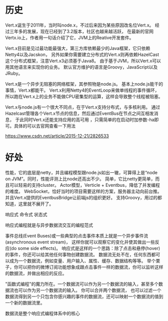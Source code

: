 
# 历史

Vert.x诞生于2011年，当时叫node.x，不过后来因为某些原因改名位Vert.x。
经过三年多的发展，现在已经到了3.2版本，社区也越来越活跃，
在最新的官网Vertx.io上，作者用一句话介绍了它，JVM上的Reative开发套件。


Vert.x目前是见过最功能最强大，第三方库依赖最少的Java框架，它只依赖Netty4以及Jacskon，
另外如果你需要建立分布式的Vert.x则再依赖HazelCast这个分布式框架，注意Vert.x3必须基于Java8。
由于基于JVM，所以Vert.x可以用其他语言来实现你的业务。
默认官方维护的语言是Groovy，JavaScript以及 JRuby。

Vert.x是一个异步无阻塞的网络框架，其参照物是node.js。
基本上node.js能干的事情，Vert.x都能干。
Vert.x利用Netty4的EventLoop来做单线程的事件循环，
所以跑在Vert.x上的业务不能做CPU密集型的运算，这样会导致整个线程被阻塞。


Vert.x与node.js有一个很大不同点，在于Vert.x支持分布式，与多核利用。
通过Hazelcast管理各个Vert.x节点的信息，然后通过EventBus在节点之间互相发消息，
于此同时Vert.x还能支持应用的高可用
，只需简单的在启动时加参数-ha即可。具体的可以去官网查看一下用法


https://www.csdn.net/article/2015-12-21/2826533


# 好处

性能，它的底层是netty，并且编程模型跟node.js如出一辙，可算得上是“node on JVM”。同时，性能评测上比node还高出不少。
简单，它比netty更简单，而且可以轻易的支持cluster。
Actor模型，Verticle + Eventbus，降低了并发编程的难度。
WebSocket，恰好当时的项目需要这样的方案，服务器主动向前台推。并且Vert.x提供的EventbusBridge让前端js的组织更好。
支持Groovy，用过的都知道，这里就不展开了。






响应式
命令式
状态式



响应式编程就是与异步数据流交互的编程范式

事件总线(Event Buses)或一些典型的点击事件本质上就是一个异步事件流(asynchronous event stream)，
这样你就可以观察它的变化并使其做出一些反应(do some side effects)。
响应式是这样的一个思路：除了点击和悬停(hover)的事件，你还可以给其他任何事物创建数据流。
数据流无处不在，任何东西都可以成为一个数据流，例如变量、用户输入、属性、缓存、数据结构等等。
举个栗子，你可以把你的微博订阅功能想象成跟点击事件一样的数据流，你可以监听这样的数据流，并做出相应的反应。



"函数式编程"的魔力所在。一个数据流可以作为另一个数据流的输入，甚至多个数据流也可以作为另一个数据流的输入。
你可以合并两个数据流，
也可以过滤一个数据流得到另一个只包含你感兴趣的事件的数据流，还可以映射一个数据流的值到一个新的数据流里。


数据流是整个响应式编程体系中的核心


